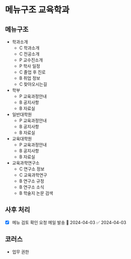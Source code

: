 # 메뉴구조 교육학과

## 메뉴구조

- 학과소개
  - C 학과소개
  - C 전공소개
  - P 교수진소개
  - P 학사 일정
  - C 졸업 후 진로
  - B 취업 정보
  - C 찾아오시는길
- 학부
  - P 교육과정안내
  - B 공지사항
  - B 자료실
- 일반대학원
  - P 교육과정안내
  - B 공지사항
  - B 자료실
- 교육대학원
  - P 교육과정안내
  - B 공지사항
  - B 자료실
- 교육과학연구소
  - C 연구소 정보
  - C 교육과학연구
  - B 연구소 규정
  - B 연구소 소식
  - B 학술지 논문 검색

## 사후 처리

- [x] 메뉴 검토 확인 요청 메일 발송 📅 2024-04-03 ✅ 2024-04-03

## 코러스

- 업무 권한
